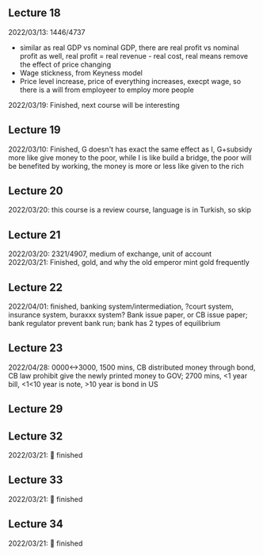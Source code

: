 ## Lecture 18
2022/03/13: 1446/4737
* similar as real GDP vs nominal GDP, there are real profit vs nominal profit as well, real profit = real revenue - real cost, real means remove the effect of price changing
* Wage stickness, from Keyness model
* Price level increase, price of everything increases, execpt wage, so there is a will from employeer to employ more people <br>

2022/03/19: Finished, next course will be interesting<br>

## Lecture 19
2022/03/10: Finished, G doesn't has exact the same effect as I, G+subsidy more like give money to the poor, while I is like build a bridge, the poor will be benefited by working, the money is more or less like given to the rich

## Lecture 20
2022/03/20: this course is a review course, language is in Turkish, so skip

## Lecture 21
2022/03/20: 2321/4907, medium of exchange, unit of account <br>
2022/03/21: Finished, gold, and why the old emperor mint gold frequently

## Lecture 22
2022/04/01: finished, banking system/intermediation, ?court system, insurance system, buraxxx system? Bank issue paper, or CB issue paper; bank regulator prevent bank run; bank has 2 types of equilibrium

## Lecture 23
2022/04/28: 0000<->3000, 1500 mins, CB distributed money through bond, CB law prohibit give the newly printed money to GOV;
2700 mins, <1 year bill, <1<10 year is note, >10 year is bond in US

## Lecture 29

## Lecture 32
2022/03/21: 💫 finished 
## Lecture 33
2022/03/21: 💫 finished
## Lecture 34
2022/03/21: 💫 finished
